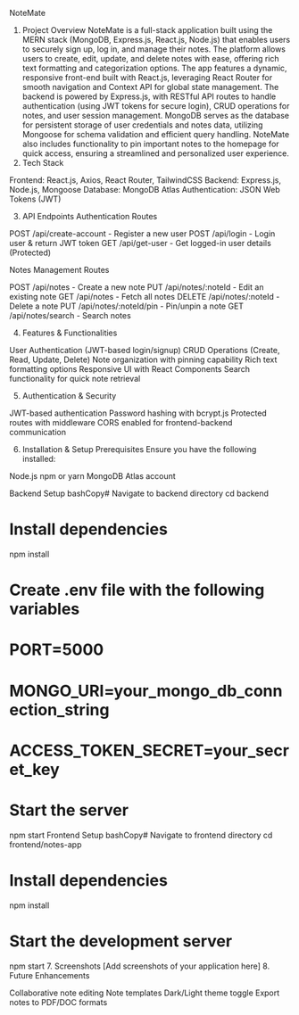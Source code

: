 NoteMate 

1. Project Overview
NoteMate is a full-stack application built using the MERN stack (MongoDB, Express.js, React.js, Node.js) that enables users to securely sign up, log in, and manage their notes. The platform allows users to create, edit, update, and delete notes with ease, offering rich text formatting and categorization options.
The app features a dynamic, responsive front-end built with React.js, leveraging React Router for smooth navigation and Context API for global state management. The backend is powered by Express.js, with RESTful API routes to handle authentication (using JWT tokens for secure login), CRUD operations for notes, and user session management.
MongoDB serves as the database for persistent storage of user credentials and notes data, utilizing Mongoose for schema validation and efficient query handling. NoteMate also includes functionality to pin important notes to the homepage for quick access, ensuring a streamlined and personalized user experience.
2. Tech Stack

Frontend: React.js, Axios, React Router, TailwindCSS
Backend: Express.js, Node.js, Mongoose
Database: MongoDB Atlas
Authentication: JSON Web Tokens (JWT)

3. API Endpoints
Authentication Routes

POST /api/create-account - Register a new user
POST /api/login - Login user & return JWT token
GET /api/get-user - Get logged-in user details (Protected)

Notes Management Routes

POST /api/notes - Create a new note
PUT /api/notes/:noteId - Edit an existing note
GET /api/notes - Fetch all notes
DELETE /api/notes/:noteId - Delete a note
PUT /api/notes/:noteId/pin - Pin/unpin a note
GET /api/notes/search - Search notes

4. Features & Functionalities

User Authentication (JWT-based login/signup)
CRUD Operations (Create, Read, Update, Delete)
Note organization with pinning capability
Rich text formatting options
Responsive UI with React Components
Search functionality for quick note retrieval

5. Authentication & Security

JWT-based authentication
Password hashing with bcrypt.js
Protected routes with middleware
CORS enabled for frontend-backend communication

6. Installation & Setup
Prerequisites
Ensure you have the following installed:

Node.js
npm or yarn
MongoDB Atlas account

Backend Setup
bashCopy# Navigate to backend directory
cd backend

# Install dependencies
npm install

# Create .env file with the following variables
# PORT=5000
# MONGO_URI=your_mongo_db_connection_string
# ACCESS_TOKEN_SECRET=your_secret_key

# Start the server
npm start
Frontend Setup
bashCopy# Navigate to frontend directory
cd frontend/notes-app

# Install dependencies
npm install

# Start the development server
npm start
7. Screenshots
[Add screenshots of your application here]
8. Future Enhancements

Collaborative note editing
Note templates
Dark/Light theme toggle
Export notes to PDF/DOC formats


